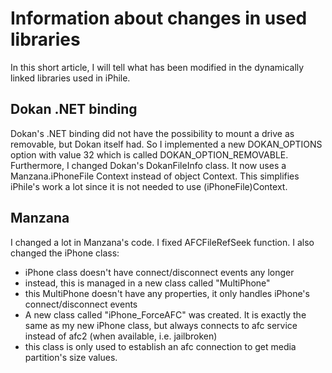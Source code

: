 # Information about changes in used libraries #
In this short article, I will tell what has been modified in the dynamically linked libraries used in iPhile.

## Dokan .NET binding ##

Dokan's .NET binding did not have the possibility to mount a drive as removable, but Dokan itself had.
So I implemented a new DOKAN\_OPTIONS option with value 32 which is called DOKAN\_OPTION\_REMOVABLE.
Furthermore, I changed Dokan's DokanFileInfo class. It now uses a Manzana.iPhoneFile Context instead of object Context. This simplifies iPhile's work a lot since it is not needed to use (iPhoneFile)Context.

## Manzana ##

I changed a lot in Manzana's code. I fixed AFCFileRefSeek function.
I also changed the iPhone class:
  * iPhone class doesn't have connect/disconnect events any longer
  * instead, this is managed in a new class called "MultiPhone"
  * this MultiPhone doesn't have any properties, it only handles iPhone's connect/disconnect events
  * A new class called "iPhone\_ForceAFC" was created. It is exactly the same as my new iPhone class, but always connects to afc service instead of afc2 (when available, i.e. jailbroken)
  * this class is only used to establish an afc connection to get media partition's size values.